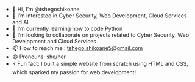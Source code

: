 - 👋 Hi, I’m @tshegoshikoane
- 👀 I’m interested in Cyber Security, Web Development, Cloud Services and AI
- 🌱 I’m currently learning how to code Python
- 💞️ I’m looking to collaborate on projects related to Cyber Security, Web Development and Cloud Services
- 📫 How to reach me : tshego.shikoane5@gmail.com
- 😄 Pronouns: she/her
- ⚡ Fun fact: I built a simple website from scratch using HTML and CSS, which sparked my passion for web development!

<!---
tshegoshikoane/tshegoshikoane is a ✨ special ✨ repository because its `README.md` (this file) appears on your GitHub profile.
You can click the Preview link to take a look at your changes.
--->
